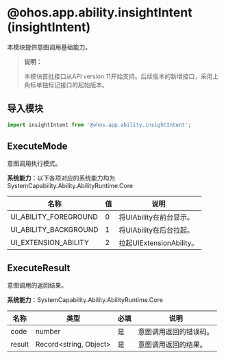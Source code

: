 # @ohos.app.ability.insightIntent (insightIntent)

本模块提供意图调用基础能力。

> **说明：**
>
> 本模块首批接口从API version 11开始支持。后续版本的新增接口，采用上角标单独标记接口的起始版本。

## 导入模块

```ts
import insightIntent from '@ohos.app.ability.insightIntent';
```

## ExecuteMode

意图调用执行模式。

**系统能力**：以下各项对应的系统能力均为SystemCapability.Ability.AbilityRuntime.Core

| 名称 | 值 | 说明 |
| -------- | -------- | -------- |
| UI_ABILITY_FOREGROUND | 0 | 将UIAbility在前台显示。 |
| UI_ABILITY_BACKGROUND | 1 | 将UIAbility在后台拉起。 |
| UI_EXTENSION_ABILITY | 2 | 拉起UIExtensionAbility。 |

## ExecuteResult

意图调用的返回结果。

**系统能力**：SystemCapability.Ability.AbilityRuntime.Core

| 名称 | 类型 | 必填 | 说明 |
| -------- | -------- | -------- | -------- |
| code | number | 是 | 意图调用返回的错误码。 |
| result | Record<string, Object> | 是 | 意图调用返回的结果。 |
